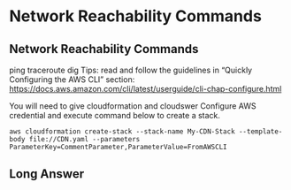# Network Reachability Commands
## Network Reachability Commands
ping
traceroute
dig
Tips: read and follow the guidelines in “Quickly Configuring the AWS CLI” section: https://docs.aws.amazon.com/cli/latest/userguide/cli-chap-configure.html

You will need to give cloudformation and cloudswer
Configure AWS credential and execute command below to create a stack.
```
aws cloudformation create-stack --stack-name My-CDN-Stack --template-body file://CDN.yaml --parameters ParameterKey=CommentParameter,ParameterValue=FromAWSCLI
```
## Long Answer

